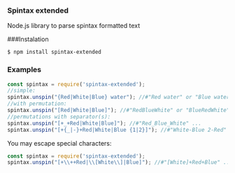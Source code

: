 ### Spintax extended

Node.js library to parse spintax formatted text

###Instalation

    $ npm install spintax-extended

### Examples

```js
const spintax = require('spintax-extended');
//simple:
spintax.unspin("{Red|White|Blue} water"); //#"Red water" or "Blue water" or "White water"
//with permutation:
spintax.unspin("[Red|White|Blue]"); //#"RedBlueWhite" or "BlueRedWhite" etc.
//permutations with separator(s):
spintax.unspin("[+_+Red|White|Blue]"); //#"Red_Blue_White" ...
spintax.unspin("[+{_|-}+Red|White|Blue {1|2}]"); //#"White-Blue 2-Red" ...
```

You may escape special characters:

```js
const spintax = require('spintax-extended');
spintax.unspin("[+\\++Red|\\[White\\]|Blue]"); //#"[White]+Red+Blue" ...
```
